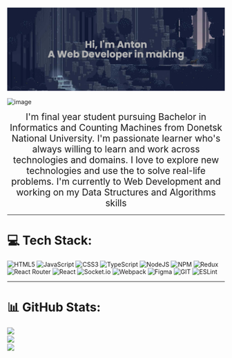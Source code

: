 [![MasterHead](imgs/banner%20.png)](https://github.com/AndryushchenkoAnton)

 
![image](https://visitcount.itsvg.in/api?id=AndryushchenkoAnton&icon=0&color=0)
<div align="center" style="font-size: 150%">I'm final year student pursuing Bachelor in Informatics and Counting Machines from Donetsk National
University. I'm passionate learner who's always willing to learn and work across technologies and domains. I love to 
explore new technologies and use the to solve real-life problems. I'm currently to Web Development and working on my 
Data Structures and Algorithms skills</div>

***
#  💻 Tech Stack:
![HTML5](https://img.shields.io/badge/html5-%23E34F26.svg?style=flat&logo=html5&logoColor=white) ![JavaScript](https://img.shields.io/badge/javascript-%23323330.svg?style=flat&logo=javascript&logoColor=%23F7DF1E) ![CSS3](https://img.shields.io/badge/css3-%231572B6.svg?style=flat&logo=css3&logoColor=white) ![TypeScript](https://img.shields.io/badge/typescript-%23007ACC.svg?style=flat&logo=typescript&logoColor=white) ![NodeJS](https://img.shields.io/badge/node.js-6DA55F?style=flat&logo=node.js&logoColor=white) ![NPM](https://img.shields.io/badge/NPM-%23CB3837.svg?style=flat&logo=npm&logoColor=white) ![Redux](https://img.shields.io/badge/redux-%23593d88.svg?style=flat&logo=redux&logoColor=white) ![React Router](https://img.shields.io/badge/React_Router-CA4245?style=flat&logo=react-router&logoColor=white) ![React](https://img.shields.io/badge/react-%2320232a.svg?style=flat&logo=react&logoColor=%2361DAFB) ![Socket.io](https://img.shields.io/badge/Socket.io-black?style=flat&logo=socket.io&badgeColor=010101) ![Webpack](https://img.shields.io/badge/webpack-%238DD6F9.svg?style=flat&logo=webpack&logoColor=black) ![Figma](https://img.shields.io/badge/figma-%23F24E1E.svg?style=flat&logo=figma&logoColor=white) ![GIT](https://img.shields.io/badge/Git-fc6d26?style=flat&logo=git&logoColor=white) ![ESLint](https://img.shields.io/badge/ESLint-4B3263?style=flat&logo=eslint&logoColor=white)
***
# 📊 GitHub Stats:
![](https://github-readme-stats.vercel.app/api?username=AndryushchenkoAnton&theme=dark&hide_border=false&include_all_commits=false&count_private=false)<br />
![](https://github-readme-streak-stats.herokuapp.com/?user=AndryushchenkoAnton&theme=dark&hide_border=false)<br />
![](https://github-readme-stats.vercel.app/api/top-langs/?username=AndryushchenkoAnton&theme=dark&hide_border=false&include_all_commits=false&count_private=false&layout=compact)


